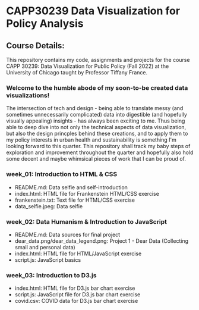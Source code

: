 # CAPP30239 Data Visualization for Policy Analysis

## Course Details:
This repository contains my code, assignments and projects for the course CAPP 30239: Data Visualization for Public Policy (Fall 2022) at the University of Chicago taught by Professor Tiffany France. 

### Welcome to the humble abode of my soon-to-be created data visualizations!
The intersection of tech and design - being able to translate messy (and sometimes unnecessarily complicated) data into digestible (and hopefully visually appealing) insights -  has always been exciting to me. Thus being able to deep dive into not only the technical aspects of data visualization, but also the design princples behind these creations, and to apply them to my policy interests in urban health and sustainability is something I'm looking forward to this quarter. This repository shall track my baby steps of exploration and improvement throughout the quarter and hopefully also hold some decent and maybe whimsical pieces of work that I can be proud of.

### week_01: Introduction to HTML & CSS
- README.md: Data selfie and self-introduction
- index.html: HTML file for Frankenstein HTML/CSS exercise 
- frankenstein.txt: Text file for HTML/CSS exercise
- data_selfie.jpeg: Data selfie 

### week_02: Data Humanism & Introduction to JavaScript
- README.md: Data sources for final project
- dear_data.png/dear_data_legend.png: Project 1 - Dear Data (Collecting small and personal data)
- index.html: HTML file for HTML/JavaScript exercise
- script.js: JavaScript basics

### week_03: Introduction to D3.js
- index.html: HTML file for D3.js bar chart exercise
- script.js: JavaScript file for D3.js bar chart exercise
- covid.csv: COVID data for D3.js bar chart exercise
